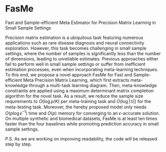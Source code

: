 # FasMe
Fast and Sample-efficient Meta Estimator for Precision Matrix Learning in Small Sample Settings

Precision matrix estimation is a ubiquitous task featuring numerous applications such as rare disease diagnosis and neural connectivity exploration. However, this task becomes challenging in small sample settings, where the number of samples is significantly less than the number of dimensions, leading to unreliable estimates. Previous approaches either fail to perform well in small sample settings or suffer from inefficient estimation processes, even when incorporating meta-learning techniques.
To this end, we propose a novel approach FasMe for Fast and Sample-efficient Meta Precision Matrix Learning, which first extracts meta-knowledge through a multi-task learning diagram. Then, meta-knowledge constraints are applied using a maximum determinant matrix completion algorithm for the novel task. As a result, we reduce the sample size requirements to $O(\log p/K)$ per meta-training task and $O(\log\vert \mathcal{G}\vert)$ for the meta-testing task. Moreover, the hereby proposed model only needs $O(p \log\epsilon^{-1})$ time and $O(p)$ memory for converging to an $\epsilon$-accurate solution. On multiple synthetic and biomedical datasets, FasMe is at least ten times faster than the four baselines while promoting prediction accuracy in small sample settings.


P.S. As we are working on improving readability, the code will be released step by step.
